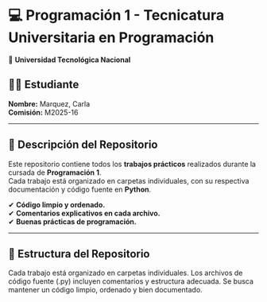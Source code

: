 # 💻 Programación 1 - Tecnicatura Universitaria en Programación  
📍 **Universidad Tecnológica Nacional**  

## 👩‍🎓 Estudiante  
**Nombre:** Marquez, Carla  
**Comisión:** M2025-16  

---

## 📂 Descripción del Repositorio  
Este repositorio contiene todos los **trabajos prácticos** realizados durante la cursada de **Programación 1**.  
Cada trabajo está organizado en carpetas individuales, con su respectiva documentación y código fuente en **Python**.  

✔ **Código limpio y ordenado.**  
✔ **Comentarios explicativos en cada archivo.**  
✔ **Buenas prácticas de programación.**  

---

## 📌 Estructura del Repositorio  

Cada trabajo está organizado en carpetas individuales.
Los archivos de código fuente (.py) incluyen comentarios y estructura adecuada.
Se busca mantener un código limpio, ordenado y bien documentado.
